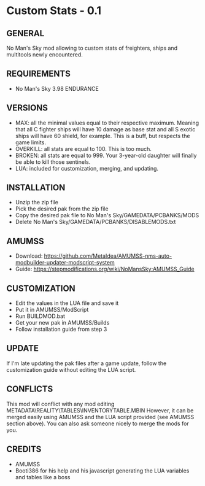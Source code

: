 # Custom Stats - 0.1

## GENERAL
No Man's Sky mod allowing to custom stats of freighters, ships and multitools newly encountered.

## REQUIREMENTS
- No Man's Sky 3.98 ENDURANCE

## VERSIONS
- MAX: all the minimal values equal to their respective maximum. Meaning that all C fighter ships will have 10 damage as base stat and all S exotic ships will have 60 shield, for example. This is a buff, but respects the game limits.
- OVERKILL: all stats are equal to 100. This is too much.
- BROKEN: all stats are equal to 999. Your 3-year-old daughter will finally be able to kill those sentinels.
- LUA: included for customization, merging, and updating.

## INSTALLATION
- Unzip the zip file
- Pick the desired pak from the zip file
- Copy the desired pak file to No Man's Sky/GAMEDATA/PCBANKS/MODS
- Delete No Man's Sky/GAMEDATA/PCBANKS/DISABLEMODS.txt

## AMUMSS
- Download: https://github.com/MetaIdea/AMUMSS-nms-auto-modbuilder-updater-modscript-system
- Guide: https://stepmodifications.org/wiki/NoMansSky:AMUMSS_Guide

## CUSTOMIZATION
- Edit the values in the LUA file and save it
- Put it in AMUMSS/ModScript
- Run BUILDMOD.bat
- Get your new pak in AMUMSS/Builds
- Follow installation guide from step 3

## UPDATE
If I'm late updating the pak files after a game update, follow the customization guide without editing the LUA script.

## CONFLICTS
This mod will conflict with any mod editing METADATA\REALITY\TABLES\INVENTORYTABLE.MBIN
However, it can be merged easily using AMUMSS and the LUA script provided (see AMUMSS section above).
You can also ask someone nicely to merge the mods for you.

##  CREDITS
- AMUMSS
- Booti386 for his help and his javascript generating the LUA variables and tables like a boss